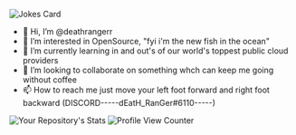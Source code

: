 <!-- Markdown -->
![Jokes Card](https://readme-jokes.vercel.app/api/ 'theme=merko')


- 👋 Hi, I’m @deathrangerr
- 👀 I’m interested in OpenSource, "fyi i'm the new fish in the ocean"
- 🌱 I’m currently learning in and out's of our world's toppest public cloud providers
- 💞️ I’m looking to collaborate on something whch can keep me going without coffee
- 📫 How to reach me just move your left foot forward and right foot backward (DISCORD-----dEatH_RanGer#6110-----)


![Your Repository's Stats](https://github-readme-stats.vercel.app/api/top-langs/?username=deathrangerr&theme=blue-green)
![Profile View Counter](https://komarev.com/ghpvc/?username=deathrangerr)





<!---
deathrangerr/deathrangerr is a ✨ special ✨ repository because its `README.md` (this file) appears on your GitHub profile.
You can click the Preview link to take a look at your changes.
--->

